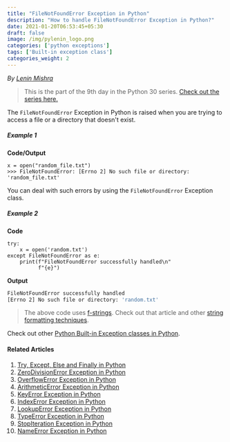 ```yaml
---
title: "FileNotFoundError Exception in Python"
description: "How to handle FileNotFoundError Exception in Python?"
date: 2021-01-20T06:53:45+05:30
draft: false
image: /img/pylenin_logo.png
categories: ['python exceptions']
tags: ['Built-in exception class']
categories_weight: 2
---
```

<div class="sharethis-inline-follow-buttons"></div>

*By [Lenin Mishra](https://www.pylenin.com/authors/#lenin-mishra)*

> This is the part of the 9th day in the Python 30 series. [Check out the series here.](https://www.youtube.com/playlist?list=PLqEbL1vopgvuI-3wzwHqftEkH3AILozS5)

The `FileNotFoundError` Exception in Python is raised when you are trying to access a file or a directory that doesn't exist.

##### Example 1

**Code/Output**

```python3
x = open("random_file.txt")
>>> FileNotFoundError: [Errno 2] No such file or directory: 'random_file.txt'
```

You can deal with such errors by using the `FileNotFoundError` Exception class.

##### Example 2

**Code**

```python3
try:
    x = open('random.txt')
except FileNotFoundError as e:
    print(f"FileNotFoundError successfully handled\n"
          f"{e}")
```

**Output**

```bash
FileNotFoundError successfully handled
[Errno 2] No such file or directory: 'random.txt'
```

> The above code uses [f-strings](https://www.pylenin.com/blogs/f-strings-python/). Check out that article and other [string formatting techniques](https://www.pylenin.com/blogs/python-string-formatting/).

Check out other [Python Built-in Exception classes in Python](https://www.pylenin.com/tags/built-in-exception-class/).

#### Related Articles

1. [Try, Except, Else and Finally in Python](https://www.pylenin.com/blogs/python-try-except-else-finally/)
2. [ZeroDivisionError Exception in Python](https://www.pylenin.com/blogs/zero-division-error-python/)
3. [OverflowError Exception in Python](https://www.pylenin.com/blogs/overflow-error-python/)
4. [ArithmeticError Exception in Python](https://www.pylenin.com/blogs/arithmetic-error-python/)
5. [KeyError Exception in Python](https://www.pylenin.com/blogs/key-error-python/)
6. [IndexError Exception in Python](https://www.pylenin.com/blogs/index-error-python/)
7. [LookupError Exception in Python](https://www.pylenin.com/blogs/lookup-error-python/)
8. [TypeError Exception in Python](https://www.pylenin.com/blogs/type-error-python/)
9. [StopIteration Exception in Python](https://www.pylenin.com/blogs/stop-iteration-error-python/)
10. [NameError Exception in Python](https://www.pylenin.com/blogs/name-error-python/)